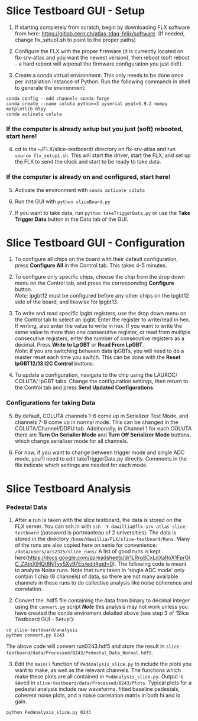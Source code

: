 # Slice Testboard GUI - Setup #

1. If starting completely from scratch, begin by downloading FLX software from here: https://gitlab.cern.ch/atlas-tdaq-felix/software. (If needed, change flx_setup1.sh to point to the proper paths)

2. Configure the FLX with the proper firmware (it is currently located on flx-srv-atlas and you want the newest version), then reboot (soft reboot - a hard reboot will wipeout the firmware configuration you just did!). 

3. Create a conda virtual environment.  This only needs to be done once per installation instance of Python. Run the following commands in shell to generate the environment:
```
conda config --add channels conda-forge
conda create --name coluta python=3 pyserial pyqt=5.9.2 numpy matplotlib h5py
conda activate coluta
```
### If the computer is already setup but you just (soft) rebooted, start here! ### 
4. cd to the ~/FLX/slice-testboard/ directory on flx-srv-atlas and run `source flx_setup1.sh`. This will start the driver, start the FLX, and set up the FLX to send the clock and start to be ready to take data.

### If the computer is already on and configured, start here! ###
5. Activate the environment with `conda activate coluta`

6. Run the GUI with `python sliceBoard.py`

7. If you want to take data, run `python takeTriggerData.py` or use the **Take Trigger Data** button in the Data tab of the GUI.


# Slice Testboard GUI - Configuration #

1. To configure all chips on the board with their default configuration, press **Configure All** in the Control tab. This takes 4-5 minutes.

2. To configure only specific chips, choose the chip from the drop down menu on the Control tab, and press the corresponding **Configure** button. <br />
_Note_: lpgbt12 must be configured before any other chips on the lpgbt12 side of the board, and likewise for lpgbt13.

3. To write and read specific lpgbt registers, use the drop down menu on the Control tab to select an lpgbt. Enter the register to write/read in hex. If writing, also enter the value to write in hex. If you want to write the same value to more than one consecutive register, or read from multiple consecutive registers, enter the number of consecutive registers as a decimal. Press **Write to LpGBT** or **Read From LpGBT**. <br />
_Note_: If you are switching between data lpGBTs, you will need to do a master reset each time you switch. This can be done with the **Reset lpGBT12/13 I2C Control** buttons.  

4. To update a configuration, navigate to the chip using the LAUROC/ COLUTA/ lpGBT tabs. Change the configuration settings, then return to the Control tab and press **Send Updated Configurations**. 

### Configurations for taking Data ###
5. By default, COLUTA channels 1-6 come up in Serializer Test Mode, and channels 7-8 come up in normal mode. This can be changed in the COLUTA/Channel/DDPU tab. Additionally, in Channel 1 for each COLUTA there are **Turn On Serialier Mode** and **Turn Off Serializer Mode** buttons, which change serializer mode for all channels. 

6. For now, if you want to change between trigger mode and single ADC mode, you'll need to edit takeTriggerData.py directly. Comments in the file indicate which settings are needed for each mode.

# Slice Testboard Analysis #

### Pedestal Data ###

1. After a run is taken with the slice testboard, the data is stored on the FLX server. You can ssh in with `ssh -Y dawillia@flx-srv-atlas slice-testboard` (password is portmanteau of 2 universities). The data is stored in the directory `/home/dawillia/FLX/slice-testboard/Runs`. Many of the runs are also copied here on xenia for convenience: `/data/users/acs2325/slice_runs/` A list of good runs is kept here(https://docs.google.com/spreadsheets/d/1LRrg8CxLdXaRoX1FprGiC_ZAtnXlHQt8NTyy5Xv97Eo/edit#gid=0). The following code is meant to analyze Noise runs. Note that runs taken in 'single ADC mode' only contain 1 chip (8 channels) of data, so there are not many available channels in these runs to do collective analysis like noise coherence and correlation. 

2. Convert the .hdf5 file containing the data from binary to decimal integer using the `convert.py` script ***Note*** this analysis may not work unless you have created the conda enviroment detailed above (see step 3 of 'Slice Testboard GUI - Setup'): 

```
cd slice-testboard/analysis
python convert.py 0243
```
The above code will convert run0243.hdf5 and store the result in `slice-testboard/data/Processed/0243/Pedestal_Data_Normal.hdf5`.

3. Edit the `main()` function of `PedAnalysis_slice.py` to include the plots you want to make, as well as the relevant channels. The functions which make these plots are all contained in `PedAnalysis_slice.py`. Output is saved in `slice-testboard/data/Processed/0243/Plots`. Typical plots for a pedestal analysis include raw waveforms, fitted baseline pedestals, coherent noise plots, and a noise correlation matrix in both hi and lo gain.

```
python PedAnalysis_slice.py 0243
```

